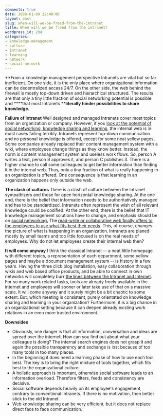 ```yaml
---
comments: true
date: 2008-01-09 22:40:06
layout: post
slug: when-will-we-be-freed-from-the-intranet
title: When will we be freed from the intranet?
wordpress_id: 204
categories:
- knowledge-management
- culture
- intranet
- learning
- network
- social-network
---
```


**From a knowledge management perspective Intranets are vital but so far inefficient. On one side, it is the only place where organizational information can be decentralized access 24/7. On the other side, the web behind the firewall is mostly top-down driven and hierarchical structured. The results are that only a tiny little fraction of social networking potential is possible and ****that most Intranets ****literally hinder possibilities to share knowledge.**

**Failure of Intranet**
Well designed and managed Intranets cover most topics from an organization or company. However, if you [look at the potential of social networking, knowledge sharing and learning](http://www.slideshare.net/dgurteen/km-goes-social-194717), the internal web is in most cases failing terribly. Intranets represent top-down communication and no personal knowledge is offered, except for some neat yellow pages. Some companies already replaced their content management system with a wiki, where employees change things as they know better. Instead, the norm is content management system and useless work flows.  So, person A writes a text, person B approves it, and person C publishes it. There is a higher chance to call some colleagues to get better information than finding it in the internal web. Thus, only a tiny fraction of what is really happening in an organization is offered. One consequence is that learning in an organization happens only outside the web.

**The clash of cultures**
There is a clash of culture between the Intranet sympathizers and those for open horizontal knowledge sharing. At the one end, there is the belief that information needs to be authoritatively managed and has to be standardized. Intranets often represent the wish of all relevant knowledge could be codified. At the other end, there is the belief that IT knowledge management solutions have to change, and emphasis should be on [social networking.](http://www.shapingthoughts.com/2007/12/23/20-things-to-do-on-a-social-network-in-the-office) The [read-write or collaborative web finally offers to the employees to use what fits best their needs](http://www.readwriteweb.com/archives/the_social_enterprise.php). This, of course, changes the picture of what is happening in an organization. Intranets are planed mostly by small teams and too little focused  is on the real needs of employees. Why do not let employees create their internal web then?

**It will come anyway**
I think the classical Intranet -- a neat little homepage with different topics, a representation of each department, some yellow pages and maybe a document management system -- is history in a few years. Having the three click blog installation, easy collaboration through wikis and web based office products, and be able to connect in own networks will completely burr [the lines between the Intranet and Internet](http://richarddennison.wordpress.com/2008/01/02/what-is-an-intranet-2/). For so many work related tasks, tools are already freely available in the internet and employees will sooner or later take use of that on a massive scale. It will come anyway and it surely might be a bit chaotic to some extent. But, which meeting is consistent, purely orientated on knowledge sharing and learning in your organization? Furthermore, it is a big chance in an organizational setting because it can deepen already existing work relations in an even more trusted environment.

**Downsides**




  * Obviously, one danger is that all information, conversation and ideas are spread over the internet. How can you find out about what your colleague is doing? The internal search engines does not grasp it and again the possible transparency and exchange is lost because of too many tools in too many places.
  * In the beginning it does need a learning phase of how to use each tool best. The key is to bring the right mixture of tools together, which fits best to the organizational culture.
  * A holistic approach is important, otherwise social software leads to an information overload. Therefore filters, feeds and consistency are decisive.
  * Social software depends heavily on its employee's engagement, contrary to conventional Intranets. If there is no motivation, then better stick to the old Intranet.
  * Web knowledge sharing can be very efficient, but it does not replace direct face to face communication.
